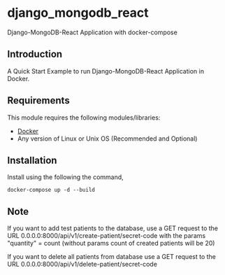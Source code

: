 # django_mongodb_react

Django-MongoDB-React Application with docker-compose

## Introduction

A Quick Start Example to run Django-MongoDB-React Application in Docker.

## Requirements

This module requires the following modules/libraries:

* [Docker](https://www.docker.com/get-started)
* Any version of Linux or Unix OS (Recommended and Optional)

## Installation

Install using the following the command,

```docker-compose up -d --build```

## Note

If you want to add test patients to the database, use a GET request to the
URL 0.0.0.0:8000/api/v1/create-patient/secret-code with the params "quantity" = count (without params count of
created patients will be 20)

If you want to delete all patients from database use a GET request to the
URL 0.0.0.0:8000/api/v1/delete-patient/secret-code
